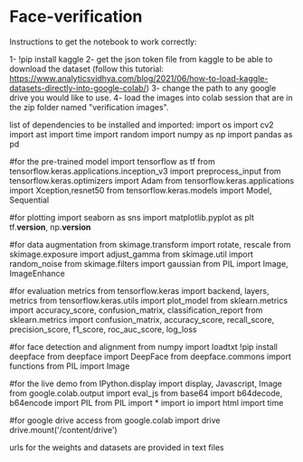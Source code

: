 # Face-verification
Instructions to get the notebook to work correctly:

1- !pip install kaggle
2- get the json token file from kaggle to be able to download the dataset (follow this tutorial: https://www.analyticsvidhya.com/blog/2021/06/how-to-load-kaggle-datasets-directly-into-google-colab/)
3- change the path to any google drive you would like to use.
4- load the images into colab session that are in the zip folder named "verification images".

list of dependencies to  be installed and imported:
import os
import cv2
import ast
import time
import random
import numpy as np
import pandas as pd

#for the pre-trained model
import tensorflow as tf
from tensorflow.keras.applications.inception_v3 import preprocess_input
from tensorflow.keras.optimizers import Adam
from tensorflow.keras.applications import Xception,resnet50
from tensorflow.keras.models import Model, Sequential

#for plotting
import seaborn as sns
import matplotlib.pyplot as plt
tf.__version__, np.__version__



#for data augmentation
from skimage.transform import rotate, rescale
from skimage.exposure import adjust_gamma
from skimage.util import random_noise
from skimage.filters import gaussian
from PIL import Image, ImageEnhance

#for evaluation metrics
from tensorflow.keras import backend, layers, metrics
from tensorflow.keras.utils import plot_model
from sklearn.metrics import accuracy_score, confusion_matrix, classification_report
from sklearn.metrics import confusion_matrix, accuracy_score, recall_score, precision_score, f1_score, roc_auc_score, log_loss

#for face detection and alignment
from numpy import loadtxt
!pip install deepface
from deepface import DeepFace
from deepface.commons import functions
from PIL import Image

#for the live demo
from IPython.display import display, Javascript, Image
from google.colab.output import eval_js
from base64 import b64decode, b64encode
import PIL
from PIL import *
import io
import html
import time


#for google drive access
from google.colab import drive
drive.mount('/content/drive')


urls for the weights and datasets are provided in text files

